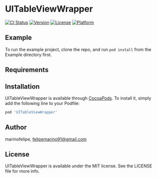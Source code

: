 # UITableViewWrapper

[![CI Status](http://img.shields.io/travis/marinofelipe/UITableViewWrapper.svg?style=flat)](https://travis-ci.org/marinofelipe/UITableViewWrapper)
[![Version](https://img.shields.io/cocoapods/v/UITableViewWrapper.svg?style=flat)](http://cocoapods.org/pods/UITableViewWrapper)
[![License](https://img.shields.io/cocoapods/l/UITableViewWrapper.svg?style=flat)](http://cocoapods.org/pods/UITableViewWrapper)
[![Platform](https://img.shields.io/cocoapods/p/UITableViewWrapper.svg?style=flat)](http://cocoapods.org/pods/UITableViewWrapper)

## Example

To run the example project, clone the repo, and run `pod install` from the Example directory first.

## Requirements

## Installation

UITableViewWrapper is available through [CocoaPods](http://cocoapods.org). To install
it, simply add the following line to your Podfile:

```ruby
pod 'UITableViewWrapper'
```

## Author

marinofelipe, felipemarino91@gmail.com

## License

UITableViewWrapper is available under the MIT license. See the LICENSE file for more info.
